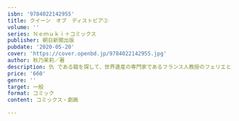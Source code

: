 ```yaml
---
isbn: '9784022142955'
title: クイーン　オブ　ディストピア②
volume: ''
series: Ｎｅｍｕｋｉ＋コミックス
publisher: 朝日新聞出版
pubdate: '2020-05-20'
cover: 'https://cover.openbd.jp/9784022142955.jpg'
author: 秋乃茉莉／著
description: 仇 である龍を探して、世界遺産の専門家であるフランス人教授のフェリエと旅する日本人青年シン。ヨーロッパの古城から中東、アジア
price: '660'
genre: ''
target: 一般
format: コミック
content: コミックス・劇画

---
```

